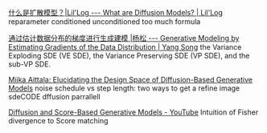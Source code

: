 [什么是扩散模型？|Lil'Log --- What are Diffusion Models? | Lil'Log](https://lilianweng.github.io/posts/2021-07-11-diffusion-models/)
reparameter conditioned unconditioned
too much formula

[通过估计数据分布的梯度进行生成建模 |杨松 --- Generative Modeling by Estimating Gradients of the Data Distribution | Yang Song](https://yang-song.net/blog/2021/score/)
the Variance Exploding SDE (VE SDE), the Variance Preserving SDE (VP SDE), and the sub-VP SDE.

[Miika Aittala: Elucidating the Design Space of Diffusion-Based Generative Models](https://www.youtube.com/watch?v=T0Qxzf0eaio&t=1036s)
noise schedule vs step length: two ways to get a refine image
sdeCODE dffusion parrallell

[Diffusion and Score-Based Generative Models - YouTube](https://www.youtube.com/watch?v=wMmqCMwuM2Q)
Intuition of Fisher divergence to Score matching